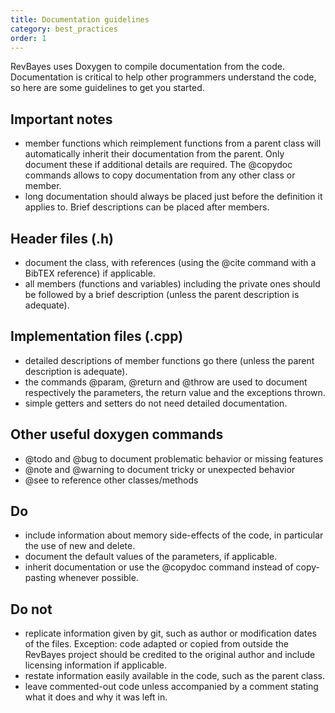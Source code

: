 ```yaml
---
title: Documentation guidelines
category: best_practices
order: 1
---
```


RevBayes uses Doxygen to compile documentation from the code. Documentation is critical to help other programmers understand the code, so here are some guidelines to get you started.

## Important notes
 * member functions which reimplement functions from a parent class will automatically inherit their documentation from the parent. Only document these if additional details are required. The @copydoc commands allows to copy documentation from any other class or member.
 * long documentation should always be placed just before the definition it applies to. Brief descriptions can be placed after members.

## Header files (.h)
 * document the class, with references (using the @cite command with a BibTEX reference) if applicable.
 * all members (functions and variables) including the private ones should be followed by a brief description (unless the parent description is adequate).

## Implementation files (.cpp)
 * detailed descriptions of member functions go there (unless the parent description is adequate).
 * the commands @param, @return and @throw are used to document respectively the parameters, the return value and the exceptions thrown.
 * simple getters and setters do not need detailed documentation.

## Other useful doxygen commands
 * @todo and @bug to document problematic behavior or missing features
 * @note and @warning to document tricky or unexpected behavior
 * @see to reference other classes/methods

## Do
 * include information about memory side-effects of the code, in particular the use of new and delete.
 * document the default values of the parameters, if applicable.
 * inherit documentation or use the @copydoc command instead of copy-pasting whenever possible.

## Do not
 * replicate information given by git, such as author or modification dates of the files. Exception: code adapted or copied from outside the RevBayes project should be credited to the original author and include licensing information if applicable.
 * restate information easily available in the code, such as the parent class.
 * leave commented-out code unless accompanied by a comment stating what it does and why it was left in.